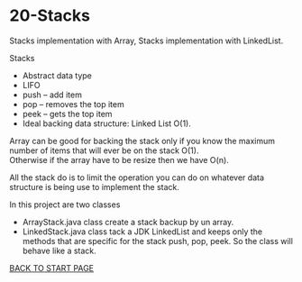 # 20-Stacks
Stacks implementation with Array, Stacks implementation with LinkedList.  

Stacks  
  -  Abstract data type   
  -  LIFO   
  -  push – add item  
  -  pop – removes the top item  
  -  peek – gets the top item  
  -  Ideal backing data structure: Linked List O(1).  

Array can be good for backing the stack only if you know the maximum number of items that will ever be on the stack O(1).  
Otherwise if the array have to be resize then we have O(n). 

All the stack do is to limit the operation you can do on whatever data structure is being use to implement the stack.  

In this project are two classes
  -  ArrayStack.java class create a stack backup by un array.  
  -  LinkedStack.java class tack a JDK LinkedList and keeps only the methods that are specific for the stack push, pop, peek. So the class will behave like a stack.  
  
  
  
  
  
 [BACK TO START PAGE](https://github.com/FlorescuAndrei/Start.git)
